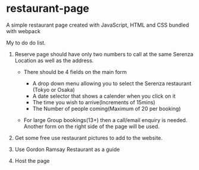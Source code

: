 # restaurant-page
A simple restaurant page created with JavaScript, HTML and CSS bundled with webpack


My to do do list.

1. Reserve page should have only two numbers to call at the same Serenza Location as well as the address.


    - There should be 4 fields on the main form
        - A drop down menu allowing you to select the Serenza restaurant (Tokyo or Osaka)
        - A date selector that shows a calender when you click on it
        - The time you wish to arrive(Increments of 15mins)
        - The Number of people coming(Maximum of 20 per booking)

    - For large Group bookings(13+) then a call/email enquiry is needed. Another form on the right side of the page will be used.

2. Get some free use restaurant pictures to add to the website. 

3. Use Gordon Ramsay Restaurant as a guide

4. Host the page